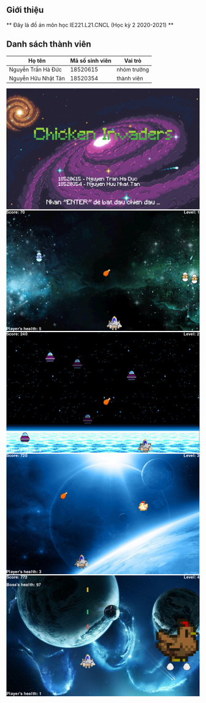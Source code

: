 ## Giới thiệu

** Đây là đồ án môn học IE221.L21.CNCL (Học kỳ 2 2020-2021) **

## Danh sách thành viên

| **Họ tên**  | **Mã số sinh viên** | **Vai trò** |
|-------------|---------------------|-------------|
| Nguyễn Trần Hà Đức  | 18520615  | nhóm trưởng  |
| Nguyễn Hữu Nhật Tân | 18520354  | thành viên  |


![alt text](https://github.com/nguyentranhaduc/chicken-invaders/blob/main/Media/intro.png?raw=true)
![alt text](https://github.com/nguyentranhaduc/chicken-invaders/blob/main/Media/intro_1.png?raw=true)
![alt text](https://github.com/nguyentranhaduc/chicken-invaders/blob/main/Media/intro_2.png?raw=true)
![alt text](https://github.com/nguyentranhaduc/chicken-invaders/blob/main/Media/intro_3.png?raw=true)
![alt text](https://github.com/nguyentranhaduc/chicken-invaders/blob/main/Media/intro_4.png?raw=true)
